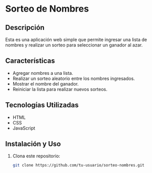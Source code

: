 # Sorteo de Nombres

## Descripción
Esta es una aplicación web simple que permite ingresar una lista de nombres y realizar un sorteo para seleccionar un ganador al azar.

## Características
- Agregar nombres a una lista.
- Realizar un sorteo aleatorio entre los nombres ingresados.
- Mostrar el nombre del ganador.
- Reiniciar la lista para realizar nuevos sorteos.

## Tecnologías Utilizadas
- HTML
- CSS
- JavaScript

## Instalación y Uso
1. Clona este repositorio:
   ```sh
   git clone https://github.com/tu-usuario/sorteo-nombres.git
